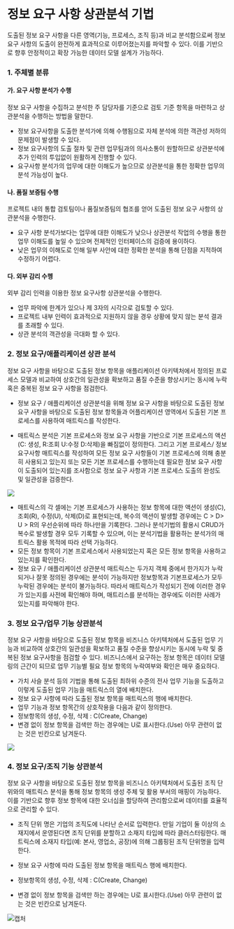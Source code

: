 # 정보 요구 사항 상관분석 기법

도출된 정보 요구 사항을 다른 영역(기능, 프로세스, 조직 등)과 비교 분석함으로써 정보 요구 사항의 도출이 완전하게 효과적으로 이루어졌는지를 파악할 수 있다. 이를 기반으로 향후 안정적이고 확장 가능한 데이터 모델 설계가 가능하다. 



### 1. 주체별 분류

#### 가. 요구 사항 분석가 수행

정보 요구 사항을 수집하고 분석한 주 담당자를 기준으로 검토 기준 항목을 마련하고 상관분석을 수행하는 방법을 말한다.

- 정보 요구사항을 도출한 분석가에 의해 수행됨으로 자체 분석에 의한 객관성 저하의 문제점이 발생할 수 있다.
- 정보 요구사항의 도출 절차 및 관련 업무팀과의 의사소통이 원할하므로 상관분석에 추가 인력의 투입없이 원활하게 진행할 수 있다.
- 요구사항 분석가의 업무에 대한 이해도가 높으므로 상관분석을 통한 정확한 업무의 분석 가능성이 높다. 



#### 나. 품질 보증팀 수행

프로젝트 내의 통합 검토팀이나 품질보증팀의 협조를 얻어 도출된 정보 요구 사항의 상관분석을 수행한다.

- 요구 사항 분석가보다는 업무에 대한 이해도가 낮으나 상관분석 작업의 수행을 통한 업무 이해도를 높일 수 있으며 전체적인 인터페이스의 검증에 용이하다. 
- 낮은 업무의 이해도로 인해 일부 사안에 대한 정확한 분석을 통해 단점을 지적하여 수정하기 어렵다.



#### 다. 외부 감리 수헹

외부 감리 인력을 이용한 정보 요구사항 상관분석을 수행한다.

- 업무 파악에 한계가 있으나 제 3자의 시각으로 검토할 수 있다.
- 프로젝트 내부 인력이 효과적으로 지원하지 않을 경우 상황에 맞지 않는 분석 결과를 초래할 수 있다.
- 상관 분석의 객관성을 극대화 할 수 있다. 



### 2. 정보 요구/애플리케이션 상관 분석

정보 요구 사항을 바탕으로 도출된 정보 항목을 애플리케이션 아키텍처에서 정의된 프로세스 모델과 비교하여 상호간의 일관성을 확보하고 품질 수준을 향상시키는 동시에 누락 혹은 중복된 정보 요구 사항을 점검한다. 

- 정보 요구 / 애플리케이션 상관분석을 위해 정보 요구 사항을 바탕으로 도출된 정보 요구 사항을 바탕으로 도출된 정보 항목들과 어플리케이션 영역에서 도출된 기본 프로세스를 사용하여 매트릭스를 작성한다. 

- 매트릭스 분석은 기본 프로세스와 정보 요구 사항을 기반으로 기본 프로세스의 액션(C: 생성, R:조회 U:수정 D:삭제)을 빠짐없이 정의한다.  그리고 기본 프로세스/ 정보 요구사항 매트릭스를 작성하여 모든 정보 요구 사항들이 기본 프로세스에 의해 충분히 사용되고 있는지 또는 모든 기본 프로세스를 수행하는데 필요한 정보 요구 사항이 도출되어 있는지를 조사함으로 정보 요구 사항과 기본 프로세스 도출의 완성도 및 일관성을 검증한다. 

  

![](https://user-images.githubusercontent.com/58652391/92832799-10b3db80-f413-11ea-8a32-578826f3edaf.PNG)

- 매트릭스의 각 셀에는 기본 프로세스가 사용하는 정보 항목에 대한 액션이 생성(C), 조회(R), 수정(U), 삭제(D)로 표현되는데, 복수의 액션이 발생할 경우에는 C > D> U > R의 우선순위에 따라 하나만을 기록한다. 그러나 분석기법의 활용시 CRUD가 복수로 발생할 경우 모두 기록할 수 있으며, 이는 분석기법을 활용하는 분석가의 매트릭스 활용 목적에 따라 선택 가능하다.
- 모든 정보 항목이 기본 프로세스에서 사용되었는지 혹은 모든 정보 항목을 사용하고 있는지를 확인한다.
- 정보 요구 / 애플리케이션 상관분석 매트릭스는 두가지 객체 중에서 한가지가 누락되거나 잘못 정의된 경우에는 분석이 가능하지만 정보항목과 기본프로세스가 모두 누락된 경우에는 분석이 불가능하다. 따라서 매트릭스가 작성되기 전에 이러한 경우가 있는지를 사전에 확인해야 하며, 매트리스를 분석하는 경우에도 이러한 사례가 있는지를 파악해야 한다.



### 3. 정보 요구/업무 기능 상관분석

정보 요구 사항을 바탕으로 도출된 정보 항목을 비즈니스 아키텍처에서 도출된 업무 기능과 비교하여 상호간의 일관성을 확보하고 품질 수준을 향상시키는 동시에 누락 및 중복된 정보 요구사항을 점검할 수 있다. 비즈니스에서 요구하는 정보 항목은 데이터 모델링의 근간이 되므로 업무 기능별 필요 정보 항목의 누락여부와 확인은 매우 중요하다. 

- 가치 사슬 분석 등의 기법을 통해 도출된 최하위 수준의 전사 업무 기능을 도출하고 이렇게 도출된 업무 기능을 매트릭스의 열에 배치한다.
- 정보 요구 사항에 따라 도출된 정보 항목을 매트릭스의 행에 배치한다.
- 업무 기능과 정보 항목간의 상호작용을 다음과 같이 정의한다.
- 정보항목의 생성, 수정, 삭제 : C(Create, Change)
- 변경 없이 정보 항목을 검색만 하는 경우에는 U로 표시한다.(Use) 아무 관련이 없는 것은 빈칸으로 남겨둔다.

![](https://user-images.githubusercontent.com/58652391/92834563-232f1480-f415-11ea-8205-ecb91bebe98f.PNG)

### 4. 정보 요구/조직 기능 상관분석

정보 요구 사항을 바탕으로 도출된 정보 항목을 비즈니스 아키텍처에서 도출된 조직 단위와의 매트릭스 분석을 통해 정보 항목의 생성 주체 및 활용 부서의 매핑이 가능하다. 이를 기반으로 향후 정보 항목에 대한 오너십을 할당하여 관리함으로써 데이터를 효율적으로 관리할 수 있다. 

- 조직 단위 명은 기업의 조직도에 나타난 순서로 입력한다. 만일 기업이 둘 이상의 소재지에서 운영된다면 조직 단위를 분할하고 소재지 타입에 따라 클러스터링한다. 매트릭스에 소재지 타입(예: 본사, 영업소, 공장)에 의해 그룹핑된 조직 단위명을 입력한다.

- 정보 요구 사항에 따라 도출된 정보 항목을 매트릭스 행에 배치한다.
- 정보항목의 생성, 수정, 삭제 : C(Create, Change)
- 변경 없이 정보 항목을 검색만 하는 경우에는 U로 표시한다.(Use) 아무 관련이 없는 것은 빈칸으로 남겨둔다.

![캡처](https://user-images.githubusercontent.com/58652391/92835593-66d64e00-f416-11ea-8896-3f63cb801202.PNG)